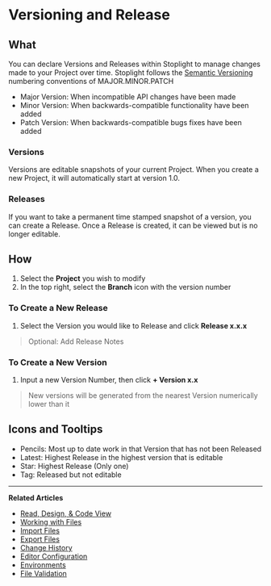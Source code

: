 # Versioning and Release 

## What 
You can declare Versions and Releases within Stoplight to manage changes made to your Project over time.  Stoplight follows the [Semantic Versioning](https://semver.org/) numbering conventions of MAJOR.MINOR.PATCH
- Major Version: When incompatible API changes have been made 
- Minor Version: When backwards-compatible functionality have been added 
- Patch Version: When backwards-compatible bugs fixes have been added

### Versions
Versions are editable snapshots of your current Project. When you create a new Project, it will automatically start at version 1.0. 

### Releases 
If you want to take a permanent time stamped snapshot of a version, you can create a Release. Once a Release is created, it can be viewed but is no longer editable. 

## How 
1. Select the **Project** you wish to modify
2. In the top right, select the **Branch** icon with the version number 

### To Create a New Release 
1. Select the Version you would like to Release and click **Release x.x.x**

> Optional: Add Release Notes

### To Create a New Version 
1. Input a new Version Number, then click **+ Version x.x**

> New versions will be generated from the nearest Version numerically lower than it 

## Icons and Tooltips 
- Pencils: Most up to date work in that Version that has not been Released 
- Latest: Highest Release in the highest version that is editable 
- Star: Highest Release (Only one)
- Tag: Released but not editable 

---
**Related Articles**
- [Read, Design, & Code View](/platform/editor-basics/read-design-code-view)
- [Working with Files](/platform/editor-basics/working-with-files)
- [Import Files](/platform/editor-basics/import-files)
- [Export Files](/platform/editor-basics/export-files)
- [Change History](/platform/editor-basics/change-history)
- [Editor Configuration](/platform/editor-basics/editor-configuration)
- [Environments](/platform/editor-basics/environments)
- [File Validation](/platform/editor-basics/file-validation)
